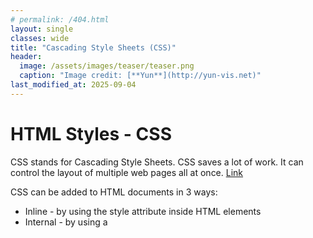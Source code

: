 ```yaml
---
# permalink: /404.html
layout: single
classes: wide
title: "Cascading Style Sheets (CSS)"
header:
  image: /assets/images/teaser/teaser.png
  caption: "Image credit: [**Yun**](http://yun-vis.net)"
last_modified_at: 2025-09-04
---
```


# HTML Styles - CSS

CSS stands for Cascading Style Sheets. CSS saves a lot of work. It can control the layout of multiple web pages all at once. [Link](https://www.w3schools.com/html/html_css.asp)


CSS can be added to HTML documents in 3 ways:

- Inline - by using the style attribute inside HTML elements
- Internal - by using a <style> element in the <head> section
- External - by using a <link> element to link to an external CSS file

The most common way to add CSS, is to keep the styles in external CSS files. However, in this tutorial we will use inline and internal styles, because this is easier to demonstrate, and easier for you to try it yourself.


```html
<h1 style="color:blue;">A Blue Heading</h1>
```

```html
<!DOCTYPE html>
<html>
<head>
<style>
body {background-color: powderblue;}
h1   {color: blue;}
p    {color: red;}
</style>
</head>
<body>

<h1>This is a heading</h1>
<p>This is a paragraph.</p>

</body>
</html>
```

```html
<!DOCTYPE html>
<html>
<head>
  <link rel="stylesheet" href="styles.css">
</head>
<body>

<h1>This is a heading</h1>
<p>This is a paragraph.</p>

</body>
</html>
```
